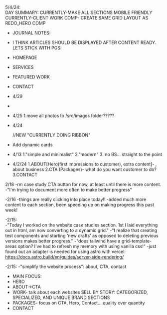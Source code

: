 5/4/24:  
DAY SUMMARY:
CURRENTLY-MAKE ALL SECTIONS MOBILE FRIENDLY
CURRENTLY-CLIENT WORK COMP- CREATE SAME GRID LAYOUT AS REDO_HERO COMP

- JOURNAL NOTES:
- I THINK ARTICLES SHOULD BE DISPLAYED AFTER CONTENT READY. LETS STICK WITH PGS:
- HOMEPAGE
- SERVICES
- FEATURED WORK
- CONTACT

- 4/29
- <!--*--*--*--*--*--*--*--*--*--*--*--*--*--*--*-->
   <!--*--*--*--*--*-CENTER PAGE BANNER v-*--*--*--*--*--*--*--*--*--*-->
   <!--*--*--*--*--*--*--*--*--*--*--*--*--*--*--*-->

- 4/25
  1.move all photos to /src/images folder?????

- 4/24
    <!--*--*--*--*--*--*--*--*--*--*--*--*--*--*--*--> //NEW "CURRENTLY DOING RIBBON"

- Add dynamic cards
- 4/13
  1."simple and minimalist"
  2."modern" 3. no BS... straight to the point

- 4/2/24
  1.ABOUT[Hero(first impressions to customer), extra content]- , about business
  2.CTA (Packages)- what do you want customer to do?
  3.CONTACT

2/18
-rm case study CTA button for now, at least until there is more content.
-"I'm trying to document more often to make better progress"

-2/16
-things are really clicking into place today!!
-added much more content to each section, been speeding up on making progress this past week!

-2/15:  
-"Today I worked on the website case studies section. 1st I laid everything out in html, am now converting to a dynamic grid."
-"I realize that creating test components and starting 'new drafts' as opposed to deleting previous versions makes better progress."
-"does tailwind have a grid-template-areas option? I've had to refresh my memory with using vanilla css!"
-just found out an adapter is needed for using astro with vercel: https://docs.astro.build/en/guides/server-side-rendering/

-2/15:
-"simplify the website process": about, CTA, contact

- MAIN FOCUS:
- HERO
- ABOUT->CTA
- WORK- talk about each websites SELL BY STORY: CATEGORIZED, SPECIALIZED, AND UNIQUE BRAND SECTIONS
- PACKAGES- focus on CTA, Hero, Contact… quality over quantity
- CONTACT
